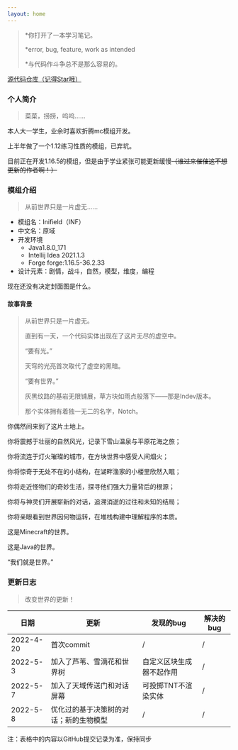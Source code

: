 ```yaml
---
layout: home
---
```


> *你打开了一本学习笔记。
>
> *error, bug, feature, work as intended
>
> *与代码作斗争总不是那么容易的。



<a href='https://github.com/OcteneXin/IniField'>源代码仓库（记得Star哦）</a>



### 个人简介

> 菜菜，捞捞，呜呜……

本人大一学生，业余时喜欢折腾mc模组开发。

上半年做了一个1.12练习性质的模组，已弃坑。

目前正在开发1.16.5的模组，但是由于学业紧张可能更新缓慢~~（谁过来催催这不想更新的作者啊！）~~



### 模组介绍

> 从前世界只是一片虚无……

- 模组名：Inifield（INF）
- 中文名：原域
- 开发环境
  - Java1.8.0_171
  - Intellij Idea 2021.1.3
  - Forge forge:1.16.5-36.2.33
- 设计元素：剧情，战斗，自然，模型，维度，编程

现在还没有决定封面图是什么。

#### 故事背景

> 从前世界只是一片虚无。
>
> 直到有一天，一个代码实体出现在了这片无尽的虚空中。
>
> “要有光。”
>
> 天穹的光亮首次取代了虚空的黑暗。
>
> “要有世界。”
>
> 灰黑纹路的基岩无限铺展，草方块如雨点般落下——那是Indev版本。
>
> 那个实体拥有着独一无二的名字，Notch。

你偶然间来到了这片土地上。

你将震撼于壮丽的自然风光，记录下雪山温泉与平原花海之旅；

你将流连于灯火璀璨的城市，在方块世界中感受人间烟火；

你将惊奇于无处不在的小结构，在湖畔渔家的小楼里欣然入眠；

你将走近怪物们的奇妙生活，探寻他们强大力量背后的根源；

你将与神灵们开展崭新的对话，追溯消逝的过往和未知的结局；

你将亲眼看到世界因何物运转，在堆栈构建中理解程序的本质。

这是Minecraft的世界。

这是Java的世界。

“我们就是世界。”

### 更新日志

> 改变世界的更新！

| 日期      | 更新                                   | 发现的bug                | 解决的bug |
| --------- | -------------------------------------- | ------------------------ | --------- |
| 2022-4-20 | 首次commit                             | /                        | /         |
| 2022-5-3  | 加入了芦苇、雪滴花和世界树             | 自定义区块生成器不起作用 | /         |
| 2022-5-7  | 加入了天域传送门和对话屏幕             | 可投掷TNT不渲染实体      | /         |
| 2022-5-8  | 优化过的基于决策树的对话；新的生物模型 | /                        | /         |

注：表格中的内容以GitHub提交记录为准，保持同步
